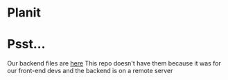 # Planit
# Psst...
Our backend files are [here](https://github.com/henryelle/Planit-Backend-Included)
This repo doesn't have them because it was for our front-end devs
and the backend is on a remote server 
